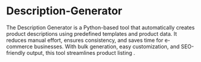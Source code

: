 # Description-Generator
The Description Generator is a Python-based tool that automatically creates product descriptions using predefined templates and product data. It reduces manual effort, ensures consistency, and saves time for e-commerce businesses. With bulk generation, easy customization, and SEO-friendly output, this tool streamlines product listing . 
